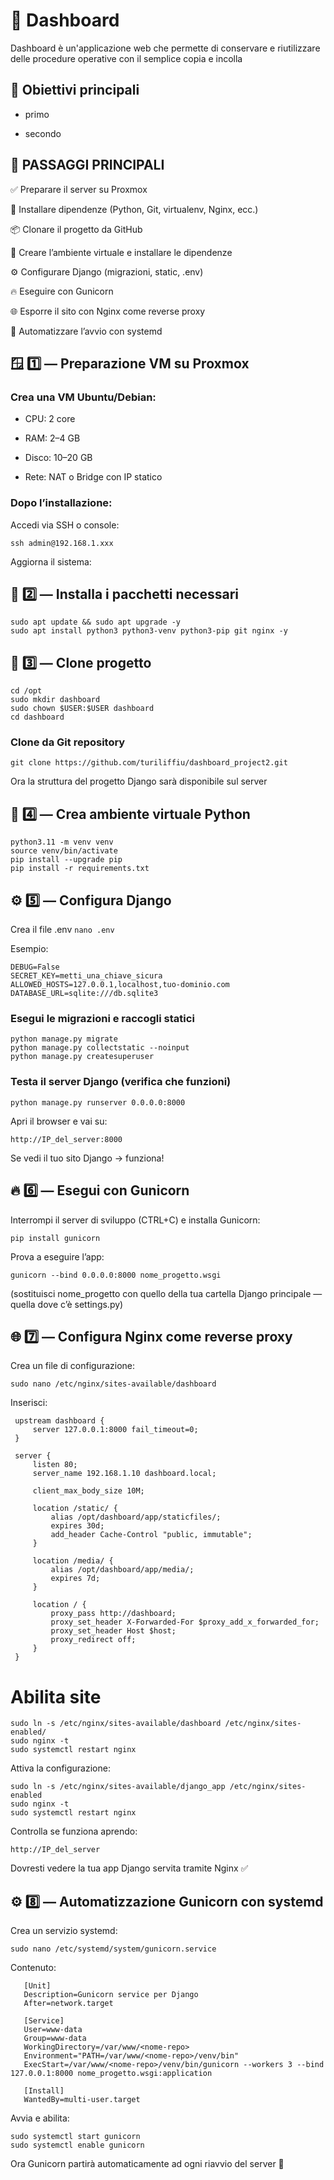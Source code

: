 # 🥘 Dashboard 

Dashboard è un'applicazione web che permette di conservare e riutilizzare delle procedure operative con il semplice copia e incolla

## 🎯 Obiettivi principali

- primo

- secondo

## 🚀 PASSAGGI PRINCIPALI

✅ Preparare il server su Proxmox

🧱 Installare dipendenze (Python, Git, virtualenv, Nginx, ecc.)

📦 Clonare il progetto da GitHub

🐍 Creare l’ambiente virtuale e installare le dipendenze

⚙️ Configurare Django (migrazioni, static, .env)

🔥 Eseguire con Gunicorn

🌐 Esporre il sito con Nginx come reverse proxy

🧩 Automatizzare l’avvio con systemd

## 🪟 1️⃣ — Preparazione VM su Proxmox
### Crea una VM Ubuntu/Debian:

- CPU: 2 core

- RAM: 2–4 GB

- Disco: 10–20 GB

- Rete: NAT o Bridge con IP statico

### Dopo l’installazione:

Accedi via SSH o console:

`ssh admin@192.168.1.xxx`

Aggiorna il sistema:

## 🧰 2️⃣ — Installa i pacchetti necessari
`sudo apt update && sudo apt upgrade -y` <br>
`sudo apt install python3 python3-venv python3-pip git nginx -y` <br>

## 🧬 3️⃣ — Clone progetto
`cd /opt` <br>
`sudo mkdir dashboard` <br>
`sudo chown $USER:$USER dashboard` <br>
`cd dashboard` <br>

### Clone da Git repository
`git clone https://github.com/turiliffiu/dashboard_project2.git` <br>

Ora la struttura del progetto Django sarà disponibile sul server


## 🐍 4️⃣ — Crea ambiente virtuale Python
`python3.11 -m venv venv` <br>
`source venv/bin/activate` <br>
`pip install --upgrade pip` <br>
`pip install -r requirements.txt` <br>


## ⚙️ 5️⃣ — Configura Django
Crea il file .env 
`nano .env` <br>

Esempio:

`DEBUG=False` <br>
`SECRET_KEY=metti_una_chiave_sicura` <br>
`ALLOWED_HOSTS=127.0.0.1,localhost,tuo-dominio.com` <br>
`DATABASE_URL=sqlite:///db.sqlite3` <br>

### Esegui le migrazioni e raccogli statici
`python manage.py migrate` <br>
`python manage.py collectstatic --noinput` <br>
`python manage.py createsuperuser` <br>
 
### Testa il server Django (verifica che funzioni)
`python manage.py runserver 0.0.0.0:8000`


Apri il browser e vai su:

`http://IP_del_server:8000`

Se vedi il tuo sito Django → funziona!

## 🔥 6️⃣ — Esegui con Gunicorn

Interrompi il server di sviluppo (CTRL+C) e installa Gunicorn:

`pip install gunicorn`


Prova a eseguire l’app:

`gunicorn --bind 0.0.0.0:8000 nome_progetto.wsgi`


(sostituisci nome_progetto con quello della tua cartella Django principale — quella dove c’è settings.py)

## 🌐 7️⃣ — Configura Nginx come reverse proxy

Crea un file di configurazione:

`sudo nano /etc/nginx/sites-available/dashboard`

Inserisci:

     upstream dashboard {
         server 127.0.0.1:8000 fail_timeout=0;
     }
     
     server {
         listen 80;
         server_name 192.168.1.10 dashboard.local;
         
         client_max_body_size 10M;
         
         location /static/ {
             alias /opt/dashboard/app/staticfiles/;
             expires 30d;
             add_header Cache-Control "public, immutable";
         }
         
         location /media/ {
             alias /opt/dashboard/app/media/;
             expires 7d;
         }
         
         location / {
             proxy_pass http://dashboard;
             proxy_set_header X-Forwarded-For $proxy_add_x_forwarded_for;
             proxy_set_header Host $host;
             proxy_redirect off;
         }
     }

# Abilita site
`sudo ln -s /etc/nginx/sites-available/dashboard /etc/nginx/sites-enabled/` <br>
`sudo nginx -t` <br>
`sudo systemctl restart nginx` <br>




Attiva la configurazione:

`sudo ln -s /etc/nginx/sites-available/django_app /etc/nginx/sites-enabled` <br>
`sudo nginx -t` <br>
`sudo systemctl restart nginx` <br>


Controlla se funziona aprendo:

`http://IP_del_server`


Dovresti vedere la tua app Django servita tramite Nginx ✅

## ⚙️ 8️⃣ — Automatizzazione Gunicorn con systemd

Crea un servizio systemd:

`sudo nano /etc/systemd/system/gunicorn.service`


Contenuto:

       [Unit]
       Description=Gunicorn service per Django
       After=network.target
       
       [Service]
       User=www-data
       Group=www-data
       WorkingDirectory=/var/www/<nome-repo>
       Environment="PATH=/var/www/<nome-repo>/venv/bin"
       ExecStart=/var/www/<nome-repo>/venv/bin/gunicorn --workers 3 --bind 127.0.0.1:8000 nome_progetto.wsgi:application
       
       [Install]
       WantedBy=multi-user.target


Avvia e abilita:

`sudo systemctl start gunicorn` <br>
`sudo systemctl enable gunicorn` <br>


Ora Gunicorn partirà automaticamente ad ogni riavvio del server 🎯
